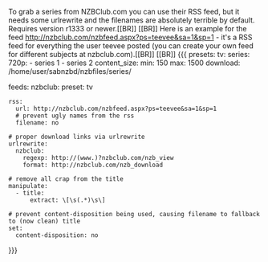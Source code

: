To grab a series from NZBClub.com you can use their RSS feed, but it needs some urlrewrite and the filenames are absolutely terrible by default. Requires version r1333 or newer.[[BR]]
[[BR]]
Here is an example for the feed http://nzbclub.com/nzbfeed.aspx?ps=teevee&sa=1&sp=1 - it's a RSS feed for everything the user teevee posted (you can create your own feed for different subjects at nzbclub.com).[[BR]]
[[BR]]
{{{
presets:
  tv:
    series:
      720p:
        - series 1
        - series 2
    content_size:
      min: 150
      max: 1500
    download: /home/user/sabnzbd/nzbfiles/series/

feeds:
  nzbclub:
    preset: tv

    rss: 
      url: http://nzbclub.com/nzbfeed.aspx?ps=teevee&sa=1&sp=1
      # prevent ugly names from the rss
      filename: no

    # proper download links via urlrewrite
    urlrewrite:
      nzbclub:
        regexp: http://(www.)?nzbclub.com/nzb_view
        format: http://nzbclub.com/nzb_download

    # remove all crap from the title
    manipulate:                                                  
      - title:
          extract: \[\s(.*)\s\]

    # prevent content-disposition being used, causing filename to fallback to (now clean) title
    set:
      content-disposition: no
}}}